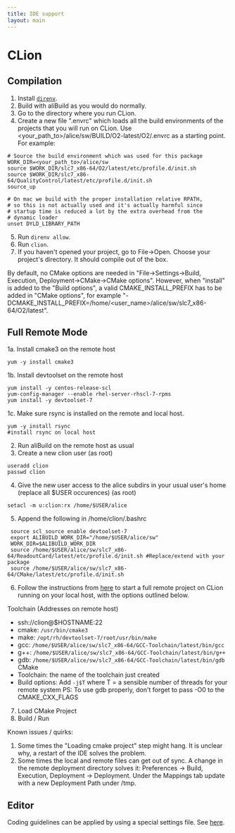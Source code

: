 ```yaml
---
title: IDE support
layout: main
---
```


CLion
=====

Compilation
-----------

1. Install [`direnv`](https://direnv.net/docs/installation.html).
2. Build with aliBuild as you would do normally.
3. Go to the directory where you run CLion.
4. Create a new file ".envrc" which loads all the build environments of the projects that you will run on CLion. Use <your_path_to>/alice/sw/BUILD/O2-latest/O2/.envrc as a starting point. For example:
```
# Source the build environment which was used for this package
WORK_DIR=<your_path_to>/alice/sw
source $WORK_DIR/slc7_x86-64/O2/latest/etc/profile.d/init.sh
source $WORK_DIR/slc7_x86-64/QualityControl/latest/etc/profile.d/init.sh
source_up

# On mac we build with the proper installation relative RPATH,
# so this is not actually used and it's actually harmful since
# startup time is reduced a lot by the extra overhead from the 
# dynamic loader
unset DYLD_LIBRARY_PATH
```
5. Run `direnv allow`.
6. Run `clion`.
7. If you haven't opened your project, go to File->Open. Choose your project's directory. It should compile out of the box.

By default, no CMake options are needed in "File->Settings->Build, Execution, Deployment->CMake->CMake options". However, when "install" is added to the "Build options", a valid CMAKE_INSTALL_PREFIX has to be added in "CMake options", for example "-DCMAKE_INSTALL_PREFIX=/home/<user_name>/alice/sw/slc7_x86-64/O2/latest".

Full Remote Mode
----------------

1a. Install cmake3 on the remote host
```
yum -y install cmake3
```

1b. Install devtoolset on the remote host
```
yum install -y centos-release-scl
yum-config-manager --enable rhel-server-rhscl-7-rpms
yum install -y devtoolset-7
```
1c. Make sure rsync is installed on the remote and local host.
```
yum -y install rsync
#install rsync on local host
```
2. Run aliBuild on the remote host as usual
3. Create a new clion user (as root)
```
useradd clion
passwd clion
```
4. Give the new user access to the alice subdirs in your usual user's home (replace all $USER occurences) (as root)
```
setacl -m u:clion:rx /home/$USER/alice
```
5. Append the following in /home/clion/.bashrc
```
 source scl_source enable devtoolset-7
 export ALIBUILD_WORK_DIR="/home/$USER/alice/sw"
 WORK_DIR=$ALIBUILD_WORK_DIR
 source /home/$USER/alice/sw/slc7_x86-64/ReadoutCard/latest/etc/profile.d/init.sh #Replace/extend with your package
 source /home/$USER/alice/sw/slc7_x86-64/CMake/latest/etc/profile.d/init.sh
```
6. Follow the instructions from [here](https://www.jetbrains.com/help/clion/remote-projects-support.html) to start a full remote project on CLion running on your local host, with the options outlined below. 

  Toolchain (Addresses on remote host)
  - ssh://clion@$HOSTNAME:22
  - cmake: `/usr/bin/cmake3`
  - make: `/opt/rh/devtoolset-7/root/usr/bin/make`
  - gcc: `/home/$USER/alice/sw/slc7_x86-64/GCC-Toolchain/latest/bin/gcc`
  - g++: `/home/$USER/alice/sw/slc7_x86-64/GCC-Toolchain/latest/bin/g++`
  - gdb: `/home/$USER/alice/sw/slc7_x86-64/GCC-Toolchain/latest/bin/gdb`
  CMake
  - Toolchain: the name of the toolchain just created
  - Build options: Add `-j$T` where T = a sensible number of threads for your
    remote system
PS: To use gdb properly, don't forget to pass -O0 to the CMAKE_CXX_FLAGS

7. Load CMake Project
8. Build / Run

Known issues / quirks:

1. Some times the "Loading cmake project" step might hang. It is unclear why, a restart of the IDE solves the problem.
2. Some times the local and remote files can get out of sync. A change in the remote deployment directory solves it:
   Preferences -> Build, Execution, Deployment -> Deployment. Under the Mappings tab update with a new Deployment Path under /tmp.


Editor
------

Coding guidelines can be applied by using a special settings file. See [here](https://github.com/AliceO2Group/CodingGuidelines#clion).
